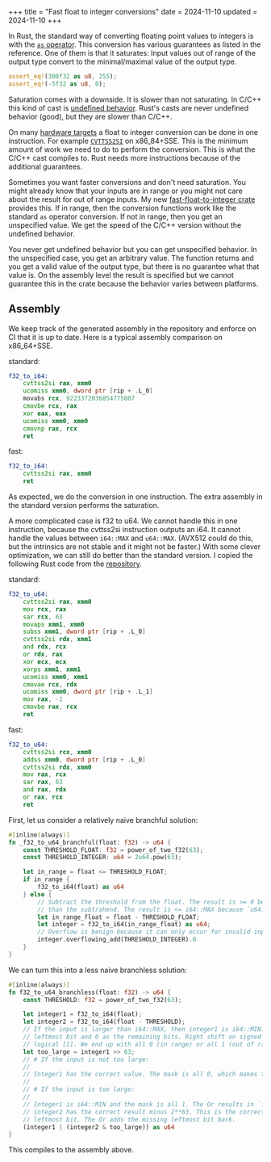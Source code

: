 +++
title = "Fast float to integer conversions"
date = 2024-11-10
updated = 2024-11-10
+++

In Rust, the standard way of converting floating point values to integers is with the [`as` operator](https://doc.rust-lang.org/reference/expressions/operator-expr.html#type-cast-expressions). This conversion has various guarantees as listed in the reference. One of them is that it saturates: Input values out of range of the output type convert to the minimal/maximal value of the output type.

```rust
assert_eq!(300f32 as u8, 255);
assert_eq!(-5f32 as u8, 0);
```

Saturation comes with a downside. It is slower than not saturating. In C/C++ this kind of cast is [undefined behavior](https://github.com/e00E/cpp-clamp-cast). Rust's casts are never undefined behavior (good), but they are slower than C/C++.

On many [hardware targets](https://doc.rust-lang.org/nightly/rustc/platform-support.html) a float to integer conversion can be done in one instruction. For example [`CVTTSS2SI`](https://www.felixcloutier.com/x86/cvttss2si) on x86_84+SSE. This is the minimum amount of work we need to do to perform the conversion. This is what the C/C++ cast compiles to. Rust needs more instructions because of the additional guarantees.

Sometimes you want faster conversions and don't need saturation. You might already know that your inputs are in range or you might not care about the result for out of range inputs. My new [fast-float-to-integer crate](https://github.com/e00E/fast-float-to-integer) provides this. If in range, then the conversion functions work like the standard `as` operator conversion. If not in range, then you get an unspecified value. We get the speed of the C/C++ version without the undefined behavior.

You never get undefined behavior but you can get unspecified behavior. In the unspecified case, you get an arbitrary value. The function returns and you get a valid value of the output type, but there is no guarantee what that value is. On the assembly level the result is specified but we cannot guarantee this in the crate because the behavior varies between platforms.

## Assembly

We keep track of the generated assembly in the repository and enforce on CI that it is up to date. Here is a typical assembly comparison on x86_64+SSE.

standard:

```asm
f32_to_i64:
    cvttss2si rax, xmm0
    ucomiss xmm0, dword ptr [rip + .L_0]
    movabs rcx, 9223372036854775807
    cmovbe rcx, rax
    xor eax, eax
    ucomiss xmm0, xmm0
    cmovnp rax, rcx
    ret
```

fast:

```asm
f32_to_i64:
    cvttss2si rax, xmm0
    ret
```

As expected, we do the conversion in one instruction. The extra assembly in the standard version performs the saturation.

A more complicated case is f32 to u64. We cannot handle this in one instruction, because the cvttss2si instruction outputs an i64. It cannot handle the values between `i64::MAX` and `u64::MAX`. (AVX512 could do this, but the intrinsics are not stable and it might not be faster.) With some clever optimization, we can still do better than the standard version. I copied the following Rust code from the [repository](https://github.com/e00E/fast-float-to-integer/blob/5ba207a2188031abcf285f8cbd7ef85f7a1f5b8f/src/target_x86_64_sse.rs#L40).

standard:

```asm
f32_to_u64:
    cvttss2si rax, xmm0
    mov rcx, rax
    sar rcx, 63
    movaps xmm1, xmm0
    subss xmm1, dword ptr [rip + .L_0]
    cvttss2si rdx, xmm1
    and rdx, rcx
    or rdx, rax
    xor ecx, ecx
    xorps xmm1, xmm1
    ucomiss xmm0, xmm1
    cmovae rcx, rdx
    ucomiss xmm0, dword ptr [rip + .L_1]
    mov rax, -1
    cmovbe rax, rcx
    ret
```

fast:

```asm
f32_to_u64:
    cvttss2si rcx, xmm0
    addss xmm0, dword ptr [rip + .L_0]
    cvttss2si rdx, xmm0
    mov rax, rcx
    sar rax, 63
    and rax, rdx
    or rax, rcx
    ret
```

First, let us consider a relatively naive branchful solution:

```rust
#[inline(always)]
fn _f32_to_u64_branchful(float: f32) -> u64 {
    const THRESHOLD_FLOAT: f32 = power_of_two_f32(63);
    const THRESHOLD_INTEGER: u64 = 2u64.pow(63);

    let in_range = float <= THRESHOLD_FLOAT;
    if in_range {
        f32_to_i64(float) as u64
    } else {
        // Subtract the threshold from the float. The result is >= 0 because the input is larger
        // than the subtrahend. The result is <= i64::MAX because `u64::MAX - i64::MAX == i64::MAX`.
        let in_range_float = float - THRESHOLD_FLOAT;
        let integer = f32_to_i64(in_range_float) as u64;
        // Overflow is benign because it can only occur for invalid inputs.
        integer.overflowing_add(THRESHOLD_INTEGER).0
    }
}
```

We can turn this into a less naive branchless solution:

```rust
#[inline(always)]
fn f32_to_u64_branchless(float: f32) -> u64 {
    const THRESHOLD: f32 = power_of_two_f32(63);

    let integer1 = f32_to_i64(float);
    let integer2 = f32_to_i64(float - THRESHOLD);
    // If the input is larger than i64::MAX, then integer1 is i64::MIN. This value has 1 as the
    // leftmost bit and 0 as the remaining bits. Right shift on signed values is arithmetic, not
    // logical [1]. We end up with all 0 (in range) or all 1 (out of range).
    let too_large = integer1 >> 63;
    // # If the input is not too large:
    //
    // Integer1 has the correct value. The mask is all 0, which makes the Or result in integer1.
    //
    // # If the input is too large:
    //
    // Integer1 is i64::MIN and the mask is all 1. The Or results in `i64::MIN | integer2`.
    // integer2 has the correct result minus 2**63. This is the correct result without the
    // leftmost bit. The Or adds the missing leftmost bit back.
    (integer1 | (integer2 & too_large)) as u64
}
```

This compiles to the assembly above.

